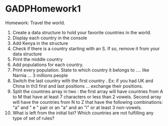 # GADPHomework1

Homework: Travel the world.
1. Create a data structure to hold your favorite countries in the world.
2. Display each country in the console
3. Add Kenya in the structure
4. Check if there is a country starting with an S. If so, remove it from your data structure
5. Print the middle country
6. Add populations for each country.
7. Print every population. State to which country it belongs to .... like Narnia ... 3 millions people
8. Switch the last country with the first country . Ex: if you had UK and China in th3 first and last positions ... exchange their positions.
9. Split the countries array in two : the first array will have countries from A to M that have at least 7 characters or less than 2 vowels.
Second array will have the countries from N to Z that have the following combinations: "a" and " e " pair or an "a" and an  "i" or at least 3 non-vowels.
10. What is left from the initial list? Which countries are not fulfilling any type of set of rules?
